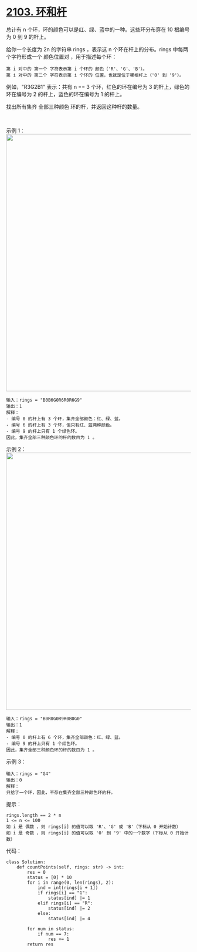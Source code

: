 # [2103. 环和杆](https://leetcode.cn/problems/rings-and-rods/)

总计有 n 个环，环的颜色可以是红、绿、蓝中的一种。这些环分布穿在 10 根编号为 0 到 9 的杆上。

给你一个长度为 2n 的字符串 rings ，表示这 n 个环在杆上的分布。rings 中每两个字符形成一个 颜色位置对 ，用于描述每个环：
```
第 i 对中的 第一个 字符表示第 i 个环的 颜色（'R'、'G'、'B'）。
第 i 对中的 第二个 字符表示第 i 个环的 位置，也就是位于哪根杆上（'0' 到 '9'）。
```
例如，"R3G2B1" 表示：共有 n == 3 个环，红色的环在编号为 3 的杆上，绿色的环在编号为 2 的杆上，蓝色的环在编号为 1 的杆上。

找出所有集齐 全部三种颜色 环的杆，并返回这种杆的数量。

 

示例 1：
<img src="https://assets.leetcode.com/uploads/2021/11/23/ex1final.png" width="700" />
```
输入：rings = "B0B6G0R6R0R6G9"
输出：1
解释：
- 编号 0 的杆上有 3 个环，集齐全部颜色：红、绿、蓝。
- 编号 6 的杆上有 3 个环，但只有红、蓝两种颜色。
- 编号 9 的杆上只有 1 个绿色环。
因此，集齐全部三种颜色环的杆的数目为 1 。
```
示例 2：
<img src="https://assets.leetcode.com/uploads/2021/11/23/ex2final.png" width="700" />
```
输入：rings = "B0R0G0R9R0B0G0"
输出：1
解释：
- 编号 0 的杆上有 6 个环，集齐全部颜色：红、绿、蓝。
- 编号 9 的杆上只有 1 个红色环。
因此，集齐全部三种颜色环的杆的数目为 1 。
```
示例 3：
```
输入：rings = "G4"
输出：0
解释：
只给了一个环，因此，不存在集齐全部三种颜色环的杆。
```

提示：
```
rings.length == 2 * n
1 <= n <= 100
如 i 是 偶数 ，则 rings[i] 的值可以取 'R'、'G' 或 'B'（下标从 0 开始计数）
如 i 是 奇数 ，则 rings[i] 的值可以取 '0' 到 '9' 中的一个数字（下标从 0 开始计数）
```

代码：
```python3
class Solution:
    def countPoints(self, rings: str) -> int:
        res = 0
        status = [0] * 10
        for i in range(0, len(rings), 2):
            ind = int(rings[i + 1])
            if rings[i] == "G":
                status[ind] |= 1
            elif rings[i] == "R":
                status[ind] |= 2
            else:
                status[ind] |= 4
        
        for num in status:
            if num == 7:
                res += 1
        return res
```
